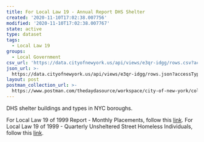 ```yaml
---
title: For Local Law 19 - Annual Report DHS Shelter
created: '2020-11-10T17:02:38.007756'
modified: '2020-11-10T17:02:38.007767'
state: active
type: dataset
tags:
  - Local Law 19
groups:
  - Local Government
csv_url: 'https://data.cityofnewyork.us/api/views/e3qr-idgg/rows.csv?accessType=DOWNLOAD'
json_url: >-
  https://data.cityofnewyork.us/api/views/e3qr-idgg/rows.json?accessType=DOWNLOAD
layout: post
postman_collection_url: >-
  https://www.postman.com/thedaydasource/workspace/city-of-new-york/collection/15909983-d8254cdf-d3eb-48e5-a5ca-c72dacd836c6
---
```

DHS shelter buildings and types in NYC boroughs.

For Local Law 19 of 1999 Report - Monthly Placements, follow this <a href="https://data.cityofnewyork.us/Social-Services/Local-Law-19-of-1999-Report-Monthly-Placements/5284-7vfz">link</a>.
For Local Law 19 of 1999 - Quarterly Unsheltered Street Homeless Individuals, follow this <a href="https://data.cityofnewyork.us/Social-Services/Local-Law-19-of-1999-Report-Quarterly-Unsheltered-/7tu6-bcih">link</a>.
